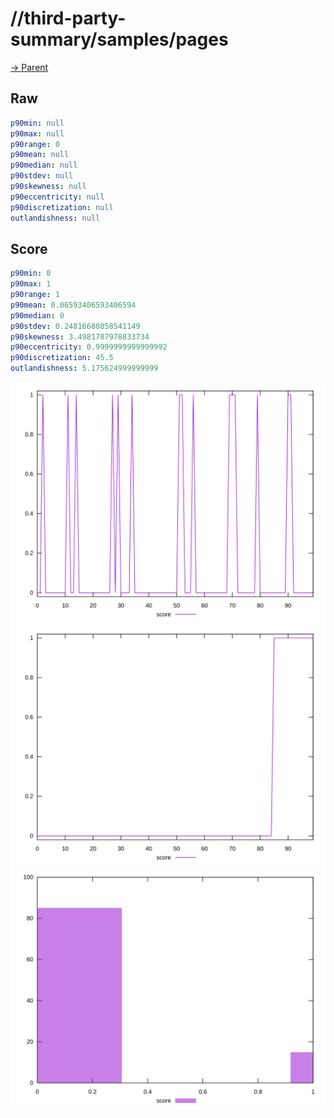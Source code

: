 
# //third-party-summary/samples/pages

[→ Parent](../..)


## Raw


```yaml
p90min: null
p90max: null
p90range: 0
p90mean: null
p90median: null
p90stdev: null
p90skewness: null
p90eccentricity: null
p90discretization: null
outlandishness: null

```


## Score


```yaml
p90min: 0
p90max: 1
p90range: 1
p90mean: 0.06593406593406594
p90median: 0
p90stdev: 0.24816680858541149
p90skewness: 3.4981787978833734
p90eccentricity: 0.9999999999999992
p90discretization: 45.5
outlandishness: 5.175624999999999

```

![PLOT: score-values](./score/values.svg)![PLOT: score-sorted](./score/sorted.svg)![PLOT: score-histogram](./score/histogram.svg)